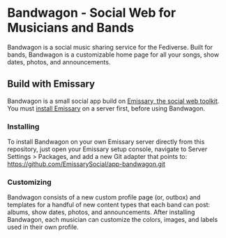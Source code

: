 # Bandwagon - Social Web for Musicians and Bands
Bandwagon is a social music sharing service for the Fediverse. Built for bands, Bandwagon is a customizable home page for all your songs, show dates, photos, and announcements. 

## Build with Emissary
Bandwagon is a small social app build on [Emissary, the social web toolkit](https://emissary.dev). You must [install Emissary](https://emissary.dev/installation) on a server first, before using Bandwagon.

### Installing
To install Bandwagon on your own Emissary server directly from this repository, just open your Emissary setup console, navigate to Server Settings > Packages, and add a new Git adapter that points to: https://github.com/EmissarySocial/app-bandwagon.git

### Customizing
Bandwagon consists of a new custom profile page (or, outbox) and templates for a handful of new content types that each band can post: albums, show dates, photos, and announcements.  After installing Bandwagon, each musician can customize the colors, images, and labels used in their own profile.

